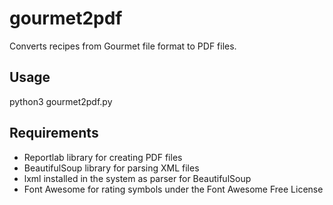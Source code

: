 # gourmet2pdf
Converts recipes from Gourmet file format to PDF files.

## Usage
python3 gourmet2pdf.py

## Requirements
* Reportlab library for creating PDF files 
* BeautifulSoup library for parsing XML files
* lxml installed in the system as parser for BeautifulSoup
* Font Awesome for rating symbols under the Font Awesome Free License
